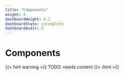 ```yaml
---
title: "Components"
weight: 4
dashboardWeight: 0.2
dashboardState: incomplete
dashboardAudit: 0
---
```


# Components

{{< hint warning >}}
TODO: needs content 
{{< /hint >}}
